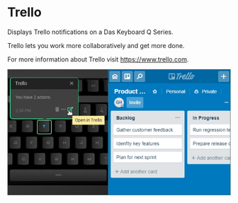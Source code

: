 # Trello

Displays Trello notifications on a Das Keyboard Q Series.

Trello lets you work more collaboratively and get more done.

For more information about Trello visit <https://www.trello.com>.

![Trello applet on a Das Keybaord Q](assets/image.png "Das Keyboard Trello applet")
